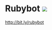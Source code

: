 # Rubybot ![](https://travis-ci.com/ReubenBTalbott/Rubybot.svg?token=LupQrc9MSK4owwxWyTbm&branch=master)
http://bit.ly/rubybot
